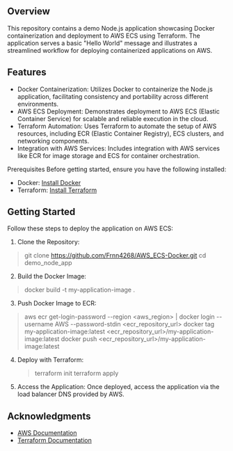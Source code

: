 ## Overview
This repository contains a demo Node.js application showcasing Docker containerization and deployment to AWS ECS using Terraform. The application serves a basic "Hello World" message and illustrates a streamlined workflow for deploying containerized applications on AWS.

## Features
- Docker Containerization: Utilizes Docker to containerize the Node.js application, facilitating consistency and portability across different environments.
- AWS ECS Deployment: Demonstrates deployment to AWS ECS (Elastic Container Service) for scalable and reliable execution in the cloud.
- Terraform Automation: Uses Terraform to automate the setup of AWS resources, including ECR (Elastic Container Registry), ECS clusters, and networking components.
- Integration with AWS Services: Includes integration with AWS services like ECR for image storage and ECS for container orchestration.

Prerequisites
Before getting started, ensure you have the following installed:

- Docker: [Install Docker](https://docs.docker.com/get-docker/)
- Terraform: [Install Terraform](https://developer.hashicorp.com/terraform/tutorials/aws-get-started/install-cli)

## Getting Started
Follow these steps to deploy the application on AWS ECS:
1. Clone the Repository:
  > git clone <https://github.com/Frnn4268/AWS_ECS-Docker.git>
  > cd demo_node_app

2. Build the Docker Image:
> docker build -t my-application-image .

3. Push Docker Image to ECR:
  > aws ecr get-login-password --region <aws_region> | docker login --username AWS --password-stdin <ecr_repository_url>
  > docker tag my-application-image:latest <ecr_repository_url>/my-application-image:latest
  > docker push <ecr_repository_url>/my-application-image:latest

4. Deploy with Terraform:
	> terraform init
	> terraform apply

5. Access the Application:
Once deployed, access the application via the load balancer DNS provided by AWS.

## Acknowledgments
- [AWS Documentation](https://docs.aws.amazon.com/)
- [Terraform Documentation](https://developer.hashicorp.com/terraform/docs)

